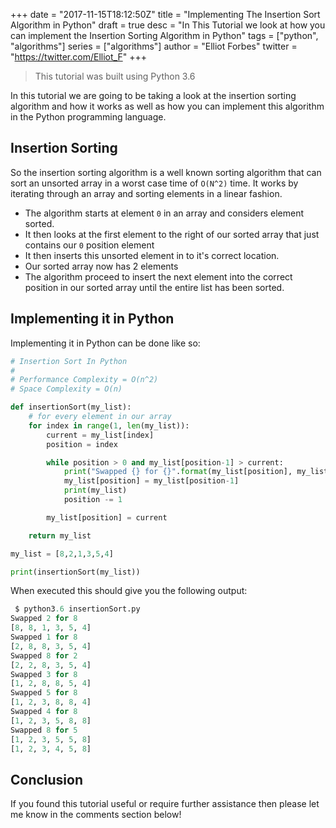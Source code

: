 +++
date = "2017-11-15T18:12:50Z"
title = "Implementing The Insertion Sort Algorithm in Python"
draft = true
desc = "In This Tutorial we look at how you can implement the Insertion Sorting Algorithm in Python"
tags = ["python", "algorithms"]
series = ["algorithms"]
author = "Elliot Forbes"
twitter = "https://twitter.com/Elliot_F"
+++

> This tutorial was built using Python 3.6

In this tutorial we are going to be taking a look at the insertion sorting algorithm and how it works as well as how you can implement this algorithm in the Python programming language.

## Insertion Sorting

So the insertion sorting algorithm is a well known sorting algorithm that can sort an unsorted array in a worst case time of `O(N^2)` time. It works by iterating through an array and sorting elements in a linear fashion. 

* The algorithm starts at element `0` in an array and considers element sorted. 
* It then looks at the first element to the right of our sorted array that just contains our `0` position element 
* It then inserts this unsorted element in to it's correct location. 
* Our sorted array now has 2 elements
* The algorithm proceed to insert the next element into the correct position in our sorted array until the entire list has been sorted. 

## Implementing it in Python

Implementing it in Python can be done like so:

~~~py
# Insertion Sort In Python
# 
# Performance Complexity = O(n^2)
# Space Complexity = O(n)

def insertionSort(my_list):
    # for every element in our array
    for index in range(1, len(my_list)):
        current = my_list[index]
        position = index

        while position > 0 and my_list[position-1] > current:
            print("Swapped {} for {}".format(my_list[position], my_list[position-1]))
            my_list[position] = my_list[position-1]
            print(my_list)
            position -= 1

        my_list[position] = current

    return my_list

my_list = [8,2,1,3,5,4]

print(insertionSort(my_list))      
~~~

When executed this should give you the following output:

~~~py
 $ python3.6 insertionSort.py
Swapped 2 for 8
[8, 8, 1, 3, 5, 4]
Swapped 1 for 8
[2, 8, 8, 3, 5, 4]
Swapped 8 for 2
[2, 2, 8, 3, 5, 4]
Swapped 3 for 8
[1, 2, 8, 8, 5, 4]
Swapped 5 for 8
[1, 2, 3, 8, 8, 4]
Swapped 4 for 8
[1, 2, 3, 5, 8, 8]
Swapped 8 for 5
[1, 2, 3, 5, 5, 8]
[1, 2, 3, 4, 5, 8]
~~~

## Conclusion

If you found this tutorial useful or require further assistance then please let me know in the comments section below!